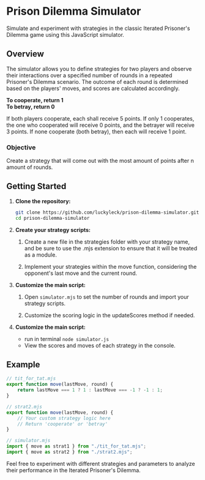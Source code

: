 # Prison Dilemma Simulator

Simulate and experiment with strategies in the classic Iterated Prisoner's Dilemma game using this JavaScript simulator.

## Overview

The simulator allows you to define strategies for two players and observe their interactions over a specified number of rounds in a repeated Prisoner's Dilemma scenario. The outcome of each round is determined based on the players' moves, and scores are calculated accordingly.  

**To cooperate, return 1**      
**To betray, return 0** 

If both players cooperate, each shall receive 5 points. If only 1 cooperates, the one who cooperated will receive 0 points, and the betrayer will receive 3 points. If none cooperate (both betray), then each will receive 1 point.

### Objective
Create a strategy that will come out with the most amount of points after n amount of rounds.

## Getting Started

1. **Clone the repository:**

   ```bash
   git clone https://github.com/luckyleck/prison-dilemma-simulator.git
   cd prison-dilemma-simulator

2. **Create your strategy scripts:**

    1. Create a new file in the strategies folder with your strategy name, and be sure to use the .mjs extension to ensure that it will be treated as a module.

    2. Implement your strategies within the move function, considering the opponent's last move and the current round.

3. **Customize the main script:**
    1. Open `simulator.mjs` to set the number of rounds and import your strategy scripts.

    2. Customize the scoring logic in the updateScores method if needed.

4. **Customize the main script:**  
    - run in terminal `node simulator.js`
    - View the scores and moves of each strategy in the console.

## Example
```js
// tit_for_tat.mjs
export function move(lastMove, round) {
    return lastMove === 1 ? 1 : lastMove === -1 ? -1 : 1;
}

// strat2.mjs
export function move(lastMove, round) {
    // Your custom strategy logic here
    // Return 'cooperate' or 'betray'
}

// simulator.mjs
import { move as strat1 } from "./tit_for_tat.mjs";
import { move as strat2 } from "./strat2.mjs";
```

Feel free to experiment with different strategies and parameters to analyze their performance in the Iterated Prisoner's Dilemma.



